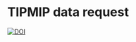 # TIPMIP data request


[![DOI](https://zenodo.org/badge/904877217.svg)](https://doi.org/10.5281/zenodo.15148724)

